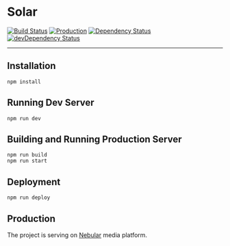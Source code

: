 # Solar

[![Build Status](https://img.shields.io/travis/rixtox/solar/master.svg)](https://travis-ci.org/rixtox/solar)
[![Production](https://img.shields.io/badge/web-nebular.me-blue.svg)](https://nebular.me)
[![Dependency Status](https://david-dm.org/rixtox/solar.svg)](https://david-dm.org/rixtox/solar)
[![devDependency Status](https://david-dm.org/rixtox/solar/dev-status.svg)](https://david-dm.org/rixtox/solar#info=devDependencies)

--- 

## Installation

```
npm install
```

## Running Dev Server

```
npm run dev
```

## Building and Running Production Server

```
npm run build
npm run start
```

## Deployment

```
npm run deploy
```

## Production

The project is serving on [Nebular](https://nebular.me) media platform.
